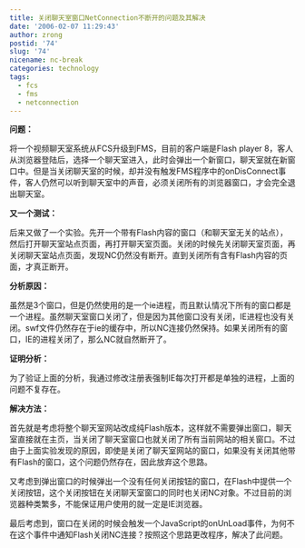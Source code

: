 ```yaml
---
title: 关闭聊天室窗口NetConnection不断开的问题及其解决
date: '2006-02-07 11:29:43'
author: zrong
postid: '74'
slug: '74'
nicename: nc-break
categories: technology
tags:
  - fcs
  - fms
  - netconnection
---
```


**问题：**

将一个视频聊天室系统从FCS升级到FMS，目前的客户端是Flash player
8，客人从浏览器登陆后，选择一个聊天室进入，此时会弹出一个新窗口，聊天室就在新窗口中。但是当关闭聊天室的时候，却并没有触发FMS程序中的onDisConnect事件，客人仍然可以听到聊天室中的声音，必须关闭所有的浏览器窗口，才会完全退出聊天室。

<!--more-->

**又一个测试：**

后来又做了一个实验。先开一个带有Flash内容的窗口（和聊天室无关的站点），然后打开聊天室站点页面，再打开聊天室页面。关闭的时候先关闭聊天室页面，再关闭聊天室站点页面，发现NC仍然没有断开。直到关闭所有含有Flash内容的页面，才真正断开。

**分析原因：**

虽然是3个窗口，但是仍然使用的是一个ie进程，而且默认情况下所有的窗口都是一个进程。虽然聊天室窗口关闭了，但是因为其他窗口没有关闭，IE进程也没有关闭。swf文件仍然存在于ie的缓存中，所以NC连接仍然保持。如果关闭所有的窗口，IE的进程关闭了，那么NC就自然断开了。

**证明分析：**

为了验证上面的分析，我通过修改注册表强制IE每次打开都是单独的进程，上面的问题不复存在。

**解决方法：**

首先就是考虑将整个聊天室网站改成纯Flash版本，这样就不需要弹出窗口，聊天室直接就在主页，当关闭了聊天室窗口也就关闭了所有当前网站的相关窗口。不过由于上面实验发现的原因，即使是关闭了聊天室网站的窗口，如果没有关闭其他带有Flash的窗口，这个问题仍然存在，因此放弃这个思路。  

又考虑到弹出窗口的时候弹出一个没有任何关闭按钮的窗口，在Flash中提供一个关闭按钮，这个关闭按钮在关闭聊天室窗口的同时也关闭NC对象。不过目前的浏览器种类繁多，不能保证用户使用的就一定是IE浏览器。  

最后考虑到，窗口在关闭的时候会触发一个JavaScript的onUnLoad事件，为何不在这个事件中通知Flash关闭NC连接？按照这个思路更改程序，解决了此问题。

